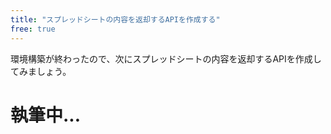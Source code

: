```yaml
---
title: "スプレッドシートの内容を返却するAPIを作成する"
free: true
---
```


環境構築が終わったので、次にスプレッドシートの内容を返却するAPIを作成してみましょう。

# 執筆中...